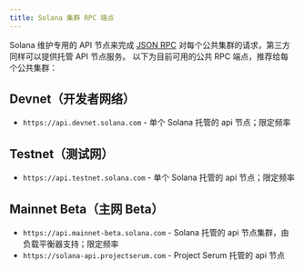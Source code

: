 ```yaml
---
title: Solana 集群 RPC 端点
---
```


Solana 维护专用的 API 节点来完成 [JSON RPC](developing/clients/jsonrpc-api.md) 对每个公共集群的请求，第三方同样可以提供托管 API 节点服务。 以下为目前可用的公共 RPC 端点，推荐给每个公共集群：

## Devnet（开发者网络）

- `https://api.devnet.solana.com` - 单个 Solana 托管的 api 节点；限定频率

## Testnet（测试网）

- `https://api.testnet.solana.com` - 单个 Solana 托管的 api 节点；限定频率

## Mainnet Beta（主网 Beta）

- `https://api.mainnet-beta.solana.com` - Solana 托管的 api 节点集群，由负载平衡器支持；限定频率
- `https://solana-api.projectserum.com` - Project Serum 托管的 api 节点
